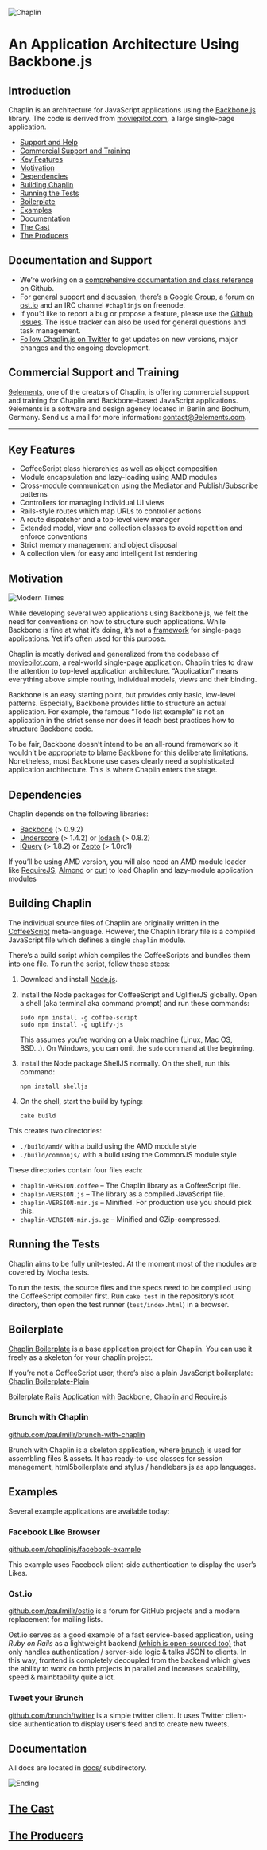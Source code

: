 ![Chaplin](http://s3.amazonaws.com/imgly_production/3401027/original.png)

# An Application Architecture Using Backbone.js

## Introduction

Chaplin is an architecture for JavaScript applications using the [Backbone.js](http://documentcloud.github.com/backbone/) library. The code is derived from [moviepilot.com](http://moviepilot.com/), a large single-page application.

* [Support and Help](#support-and-help)
* [Commercial Support and Training](#commercial-support-and-training)
* [Key Features](#key-features)
* [Motivation](#motivation)
* [Dependencies](#dependencies)
* [Building Chaplin](#building-chaplin)
* [Running the Tests](#running-the-tests)
* [Boilerplate](#boilerplate)
* [Examples](#examples)
* [Documentation](#documentation)
* [The Cast](https://github.com/chaplinjs/chaplin/blob/master/AUTHORS.md#the-cast)
* [The Producers](https://github.com/chaplinjs/chaplin/blob/master/AUTHORS.md#the-producers)

## Documentation and Support

* We’re working on a [comprehensive documentation and class reference](https://github.com/chaplinjs/chaplin/tree/master/docs) on Github.
* For general support and discussion, there’s a [Google Group](https://groups.google.com/forum/?hl=en&fromgroups#!forum/chaplin-js), a [forum on ost.io](http://ost.io/chaplinjs/chaplin) and an IRC channel `#chaplinjs` on freenode.
* If you’d like to report a bug or propose a feature, please use the [Github issues](https://github.com/chaplinjs/chaplin/issues). The issue tracker can also be used for general questions and task management.
* [Follow Chaplin.js on Twitter](https://twitter.com/chaplinjs) to get updates on new versions, major changes and the ongoing development.

## Commercial Support and Training

[9elements](http://9elements.com/), one of the creators of Chaplin, is offering commercial support and training for Chaplin and Backbone-based JavaScript applications. 9elements is a software and design agency located in Berlin and Bochum, Germany. Send us a mail for more information: [contact@9elements.com](mailto:contact@9elements.com).

---

## Key Features

* CoffeeScript class hierarchies as well as object composition
* Module encapsulation and lazy-loading using AMD modules
* Cross-module communication using the Mediator and Publish/Subscribe patterns
* Controllers for managing individual UI views
* Rails-style routes which map URLs to controller actions
* A route dispatcher and a top-level view manager
* Extended model, view and collection classes to avoid repetition and enforce conventions
* Strict memory management and object disposal
* A collection view for easy and intelligent list rendering

## Motivation

![Modern Times](http://s3.amazonaws.com/imgly_production/3359809/original.jpg)

While developing several web applications using Backbone.js, we felt the need for conventions on how to structure such applications. While Backbone is fine at what it’s doing, it’s not a [framework](http://stackoverflow.com/questions/148747/what-is-the-difference-between-a-framework-and-a-library) for single-page applications. Yet it’s often used for this purpose.

Chaplin is mostly derived and generalized from the codebase of [moviepilot.com](http://moviepilot.com/), a real-world single-page application. Chaplin tries to draw the attention to top-level application architecture. “Application” means everything above simple routing, individual models, views and their binding.

Backbone is an easy starting point, but provides only basic, low-level patterns. Especially, Backbone provides little to structure an actual application. For example, the famous “Todo list example” is not an application in the strict sense nor does it teach best practices how to structure Backbone code.

To be fair, Backbone doesn’t intend to be an all-round framework so it wouldn’t be appropriate to blame Backbone for this deliberate limitations. Nonetheless, most Backbone use cases clearly need a sophisticated application architecture. This is where Chaplin enters the stage.

## Dependencies

Chaplin depends on the following libraries:

* [Backbone](http://documentcloud.github.com/backbone/) (> 0.9.2)
* [Underscore](http://documentcloud.github.com/underscore/) (> 1.4.2) or [lodash](http://lodash.com/) (> 0.8.2)
* [jQuery](http://jquery.com/) (> 1.8.2) or [Zepto](http://zeptojs.com) (> 1.0rc1)

If you’ll be using AMD version, you will also need an AMD module loader like [RequireJS](http://requirejs.org/), [Almond](https://github.com/jrburke/almond) or [curl](https://github.com/cujojs/curl) to load Chaplin and lazy-module application modules

## Building Chaplin

The individual source files of Chaplin are originally written in the [CoffeeScript](http://coffeescript.org/) meta-language. However, the Chaplin library file is a compiled JavaScript file which defines a single `chaplin` module.

There’s a build script which compiles the CoffeeScripts and bundles them into one file. To run the script, follow these steps:

1. Download and install [Node.js](http://nodejs.org/).
2. Install the Node packages for CoffeeScript and UglifierJS globally. Open a shell (aka terminal aka command prompt) and run these commands:

   ```
   sudo npm install -g coffee-script
   sudo npm install -g uglify-js
   ```

   This assumes you’re working on a Unix machine (Linux, Mac OS, BSD…). On Windows, you can omit the `sudo` command at the beginning.

3. Install the Node package ShellJS normally. On the shell, run this command:

   ```
   npm install shelljs
   ```

4. On the shell, start the build by typing:

   ```
   cake build
   ```

This creates two directories:

* `./build/amd/` with a build using the AMD module style
* `./build/commonjs/` with a build using the CommonJS module style

These directories contain four files each:

* `chaplin-VERSION.coffee` – The Chaplin library as a CoffeeScript file.
* `chaplin-VERSION.js` – The library as a compiled JavaScript file.
* `chaplin-VERSION-min.js` – Minified. For production use you should pick this.
* `chaplin-VERSION-min.js.gz` – Minified and GZip-compressed.

## Running the Tests

Chaplin aims to be fully unit-tested. At the moment most of the modules are covered by Mocha tests.

To run the tests, the source files and the specs need to be compiled using the CoffeeScript compiler first. Run `cake test` in the repository’s root directory, then open the test runner (`test/index.html`) in a browser.

## Boilerplate
[Chaplin Boilerplate](https://github.com/chaplinjs/chaplin-boilerplate) is a base application project for Chaplin. You can use it freely as a skeleton for your chaplin project.

If you’re not a CoffeeScript user, there’s also a plain JavaScript boilerplate: [Chaplin Boilerplate-Plain](https://github.com/chaplinjs/chaplin-boilerplate-plain)

[Boilerplate Rails Application with Backbone, Chaplin and Require.js](https://github.com/chaplinjs/chaplin-rails)

### Brunch with Chaplin
[github.com/paulmillr/brunch-with-chaplin](https://github.com/paulmillr/brunch-with-chaplin)

Brunch with Chaplin is a skeleton application, where [brunch](http://brunch.io) is used for assembling files & assets. It has ready-to-use classes for session management, html5boilerplate and stylus / handlebars.js as app languages.

## Examples

Several example applications are available today:

### Facebook Like Browser
[github.com/chaplinjs/facebook-example](https://github.com/chaplinjs/facebook-example)

This example uses Facebook client-side authentication to display the user’s Likes.

### Ost.io
[github.com/paulmillr/ostio](https://github.com/paulmillr/ostio) is a forum for GitHub projects and a modern replacement for mailing lists.

Ost.io serves as a good example of a fast service-based application, using *Ruby on Rails* as a lightweight backend [(which is open-sourced too)](https://github.com/paulmillr/ostio-api/) that only handles authentication / server-side logic & talks JSON to clients. In this way, frontend is completely decoupled from the backend which gives the ability to work on both projects in parallel and increases scalability, speed & mainbtability quite a lot.

### Tweet your Brunch
[github.com/brunch/twitter](https://github.com/brunch/twitter) is a simple twitter client. It uses Twitter client-side authentication to display user’s feed and to create new tweets.

## Documentation
All docs are located in [docs/](https://github.com/chaplinjs/chaplin/tree/master/docs) subdirectory.

![Ending](http://s3.amazonaws.com/imgly_production/3362023/original.jpg)

## [The Cast](https://github.com/chaplinjs/chaplin/blob/master/AUTHORS.md#the-cast)

## [The Producers](https://github.com/chaplinjs/chaplin/blob/master/AUTHORS.md#the-producers)

